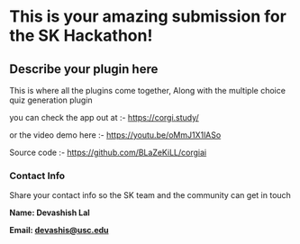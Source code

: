 # This is your amazing submission for the SK Hackathon!

## Describe your plugin here
This is where all the plugins come together, Along with the multiple choice quiz generation plugin

you can check the app out at :- https://corgi.study/

or the video demo here :- https://youtu.be/oMmJ1X1lASo

Source code :- https://github.com/BLaZeKiLL/corgiai


### Contact Info
Share your contact info so the SK team and the community can get in touch

**Name: Devashish Lal**

**Email: devashis@usc.edu**